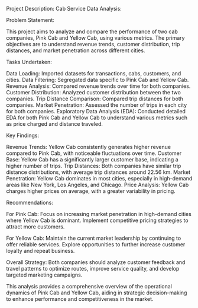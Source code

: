 Project Description: Cab Service Data Analysis:

Problem Statement:

This project aims to analyze and compare the performance of two cab companies, Pink Cab and Yellow Cab, using various metrics. The primary objectives are to understand revenue trends, customer distribution, trip distances, and market penetration across different cities.

Tasks Undertaken:

Data Loading: Imported datasets for transactions, cabs, customers, and cities.
Data Filtering: Segregated data specific to Pink Cab and Yellow Cab.
Revenue Analysis: Compared revenue trends over time for both companies.
Customer Distribution: Analyzed customer distribution between the two companies.
Trip Distance Comparison: Compared trip distances for both companies.
Market Penetration: Assessed the number of trips in each city for both companies.
Exploratory Data Analysis (EDA): Conducted detailed EDA for both Pink Cab and Yellow Cab to understand various metrics such as price charged and distance traveled.

Key Findings:

Revenue Trends: Yellow Cab consistently generates higher revenue compared to Pink Cab, with noticeable fluctuations over time.
Customer Base: Yellow Cab has a significantly larger customer base, indicating a higher number of trips.
Trip Distances: Both companies have similar trip distance distributions, with average trip distances around 22.56 km.
Market Penetration: Yellow Cab dominates in most cities, especially in high-demand areas like New York, Los Angeles, and Chicago.
Price Analysis: Yellow Cab charges higher prices on average, with a greater variability in pricing.

Recommendations:

For Pink Cab: Focus on increasing market penetration in high-demand cities where Yellow Cab is dominant. Implement competitive pricing strategies to attract more customers.

For Yellow Cab: Maintain the current market leadership by continuing to offer reliable services. Explore opportunities to further increase customer loyalty and repeat business.

Overall Strategy: Both companies should analyze customer feedback and travel patterns to optimize routes, improve service quality, and develop targeted marketing campaigns.

This analysis provides a comprehensive overview of the operational dynamics of Pink Cab and Yellow Cab, aiding in strategic decision-making to enhance performance and competitiveness in the market.
